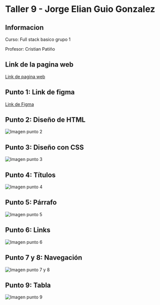 <h1>Taller 9 - Jorge Elian Guio Gonzalez</h1>

<h2>Informacion</h2>
<p>Curso: Full stack basico grupo 1</p>
<p>Profesor: Cristian Patiño</p>

<h2>Link de la pagina web</h2>
<a href="https://jorgeguio17.github.io/taller_9_full_stack/">Link de pagina web</a>

<h2>Punto 1: Link de figma</h2>
<a href="https://www.figma.com/file/qLPS0hSLUNdxfs53GOOJu2/JORGE-ELIAN-GUIO-GONZALEZ-MOCKUP-1?type=design&node-id=0%3A1&mode=design&t=G9cYyneSgtAcnqaH-1">Link de Figma</a>

<h2>Punto 2: Diseño de HTML</h2>
<img src="./public/Images/punto_2.png" alt="Imagen punto 2">

<h2>Punto 3: Diseño con CSS</h2>
<img src="./public/Images/punto_3.png" alt="Imagen punto 3">

<h2>Punto 4: Títulos</h2>
<img src="./public/Images/punto_4.png" alt="Imagen punto 4">

<h2>Punto 5: Párrafo</h2>
<img src="./public/Images/punto_5.png" alt="Imagen punto 5">

<h2>Punto 6: Links</h2>
<img src="./public/Images/punto_6.png" alt="Imagen punto 6">

<h2>Punto 7 y 8: Navegación</h2>
<img src="./public/Images/punto_7_8.png" alt="Imagen punto 7 y 8">

<h2>Punto 9: Tabla</h2>
<img src="./public/Images/punto_9.png" alt="Imagen punto 9">



